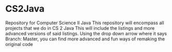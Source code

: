 # CS2Java
Repository for Computer Science II Java
This repository will encompass all projects that we do in CS 2 Java
This will include the listings and more advanced versions of said listings.
Using the drop down arrow where it says Branch: Master, you can find more advanced and fun ways of remaking the original code
